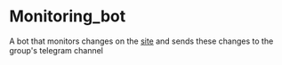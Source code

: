 # Monitoring_bot


A bot that monitors changes on the [site](https://mk.cs.msu.ru/index.php/Проектирование_больших_систем_С%2B%2B) and sends these changes to the group's telegram channel
